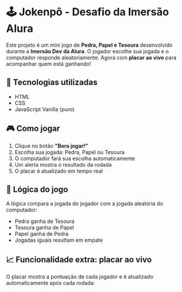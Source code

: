 # 🕹️ Jokenpô - Desafio da Imersão Alura

Este projeto é um mini jogo de **Pedra, Papel e Tesoura** desenvolvido durante a **Imersão Dev da Alura**. O jogador escolhe sua jogada e o computador responde aleatoriamente. Agora com **placar ao vivo** para acompanhar quem está ganhando!

## 🚀 Tecnologias utilizadas

- HTML
- CSS
- JavaScript Vanilla (puro)

## 🎮 Como jogar

1. Clique no botão **"Bora jogar!"**
2. Escolha sua jogada: Pedra, Papel ou Tesoura
3. O computador fará sua escolha automaticamente
4. Um alerta mostra o resultado da rodada
5. O placar é atualizado em tempo real

## 🧠 Lógica do jogo

A lógica compara a jogada do jogador com a jogada aleatória do computador:
- Pedra ganha de Tesoura
- Tesoura ganha de Papel
- Papel ganha de Pedra
- Jogadas iguais resultam em empate

## 📈 Funcionalidade extra: placar ao vivo

O placar mostra a pontuação de cada jogador e é atualizado automaticamente após cada rodada:

